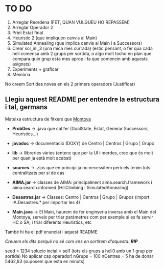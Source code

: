 # TO DO
1. Arreglar Reordena (FET, QUAN VULGUEU HO REPASSEM)
2. Arreglar Operador 2
3. Print Estat final
4. Heuristic 2 (que impliquen canvis al Main)
5. Simulated Annealing (que implica canvis al Main i a Successors)
6. Crear sol_ini_3 (una mica mes currada) (estic pensant, o fer qua cada heli comensa amb 2 grups per sortida, o algo molt tocho en plan que compara quin grup esta mes aprop i fa que comencin amb aquests asignats)
7. Experiments + graficar 
8. Memòria

No creem Sortides noves en els 2 primers operadors (Justificar)

 ## Llegiu aquest README per entendre la estructura i tal, germans

Mateixa estructura de fitxers que [Montoya](https://github.com/trenete97/IA-Practica1-Gasolina/tree/master/Practica1)

* __ProbDes__ -> .java que cal fer (GoalState, Estat, Generar Successors, Heurístics...)

* __javadoc__ -> documentació (DOXY) de Centro | Centros | Grupo | Grupo

* __lib__ -> llibreries vàries (entenc que per la UI i merdes, crec que és molt per quan ja està molt acabat)

* __sources__ -> .zips que en principi ja no necessitem però els tenim tots centralitzats per si de cas

* __AIMA.jar__ -> classes de AIMA: principalment aima.search.framework i aima.search.informed (HillClimbing i SimulatedAnnealing)

* __Desastres.jar__ -> Classes: Centro | Centros | Grupo | Grupos (import IA.Desastres.* per importar les 4)

* __Main.java__ -> El Main, haurem de fer enginyeria inversa amb el Main del Montoya, serveix per triar paràmetres com per exemple si es fa servir HC o SA, i triar diferents Heuristics, etc

També hi ha el pdf enunciat i aquest README

*Creuem els dits perquè no sé com ens en sortirem d'aquesta. __RIP__*

seed = 1234
solucio incial = sol1 (tots els grups a heli0 amb un 1 grup per sortida)
No aplicar cap operador!
nGrups = 100
nCentres = 5 
ha de donar 5462,83 (suposem que esta en minuts)

